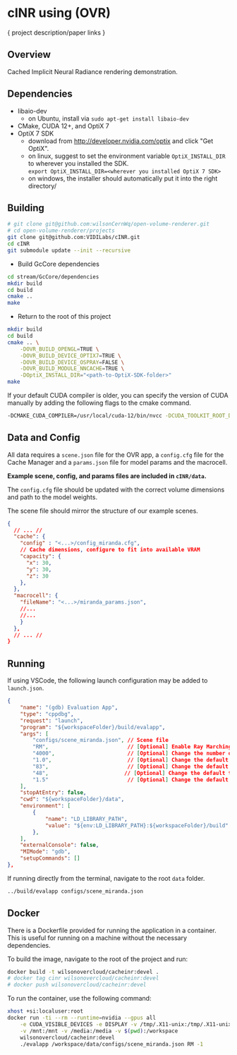 # cINR using (OVR)
{ project description/paper links }

## Overview

Cached Implicit Neural Radiance rendering demonstration.   

## Dependencies

- libaio-dev
    - on Ubuntu, install via `sudo apt-get install libaio-dev`
- CMake, CUDA 12+, and OptiX 7
- OptiX 7 SDK
    - download from http://developer.nvidia.com/optix and click "Get OptiX".
    - on linux, suggest to set the environment variable `OptiX_INSTALL_DIR` to wherever you installed the SDK.  
    `export OptiX_INSTALL_DIR=<wherever you installed OptiX 7 SDK>`
    - on windows, the installer should automatically put it into the right directory/

## Building

```bash
# git clone git@github.com:wilsonCernWq/open-volume-renderer.git
# cd open-volume-renderer/projects
git clone git@github.com:VIDILabs/cINR.git
cd cINR
git submodule update --init --recursive
```

- Build GcCore dependencies
```bash
cd stream/GcCore/dependencies
mkdir build
cd build
cmake ..
make
```

- Return to the root of this project
```bash
mkdir build
cd build
cmake .. \
    -DOVR_BUILD_OPENGL=TRUE \
    -DOVR_BUILD_DEVICE_OPTIX7=TRUE \
    -DOVR_BUILD_DEVICE_OSPRAY=FALSE \
    -DOVR_BUILD_MODULE_NNCACHE=TRUE \
    -DOptiX_INSTALL_DIR="<path-to-OptiX-SDK-folder>"
make
```

If your default CUDA compiler is older, you can specify the version of CUDA manually by adding the following flags to the cmake command.
```bash
-DCMAKE_CUDA_COMPILER=/usr/local/cuda-12/bin/nvcc -DCUDA_TOOLKIT_ROOT_DIR=/usr/local/cuda-12 
```

## Data and Config

All data requires a `scene.json` file for the OVR app, a `config.cfg` file for the Cache Manager and a `params.json` file for model params and the macrocell.

**Example scene, config, and params files are included in `cINR/data`.**  

The `config.cfg` file should be updated with the correct volume dimensions and path to the model weights.

The scene file should mirror the structure of our example scenes. 

```json
{ 
  // ... //
  "cache": {
    "config" : "<...>/config_miranda.cfg",
    // Cache dimensions, configure to fit into available VRAM
    "capacity": {
      "x": 30,
      "y": 30,
      "z": 30
    },
  },
  "macrocell": {
    "fileName": "<...>/miranda_params.json",
    //...
    //...
    }
  },
  // ... //
}
```

## Running

If using VSCode, the following launch configuration may be added to `launch.json`.
```json
{
    "name": "(gdb) Evaluation App",
    "type": "cppdbg",
    "request": "launch",
    "program": "${workspaceFolder}/build/evalapp",
    "args": [
        "configs/scene_miranda.json", // Scene file
        "RM",                         // [Optional] Enable Ray Marching(RM)/Path Tracing(PT) data recording 
        "4000",                       // [Optional] Change the number of frames to record
        "1.0",                        // [Optional] Change the default target LoD scaling factor
        "83",                         // [Optional] Change the default phi for the directional light source
        "48",                        // [Optional] Change the default theta for the directional light source
        "1.5"                         // [Optional] Change the default light intensity 
    ],
    "stopAtEntry": false,
    "cwd": "${workspaceFolder}/data",
    "environment": [
        {
            "name": "LD_LIBRARY_PATH",
            "value": "${env:LD_LIBRARY_PATH}:${workspaceFolder}/build"
        },
    ],
    "externalConsole": false,
    "MIMode": "gdb",
    "setupCommands": []
},
```

If running directly from the terminal, navigate to the root `data` folder.
```bash
../build/evalapp configs/scene_miranda.json
```

## Docker

There is a Dockerfile provided for running the application in a container. This is useful for running on a machine without the necessary dependencies.

To build the image, navigate to the root of the project and run:
```bash
docker build -t wilsonovercloud/cacheinr:devel .
# docker tag cinr wilsonovercloud/cacheinr:devel
# docker push wilsonovercloud/cacheinr:devel
```

To run the container, use the following command:

```bash
xhost +si:localuser:root
docker run -ti --rm --runtime=nvidia --gpus all                         \
    -e CUDA_VISIBLE_DEVICES -e DISPLAY -v /tmp/.X11-unix:/tmp/.X11-unix \
    -v /mnt:/mnt -v /media:/media -v $(pwd):/workspace                  \
    wilsonovercloud/cacheinr:devel                                      \
    ./evalapp /workspace/data/configs/scene_miranda.json RM -1
```
